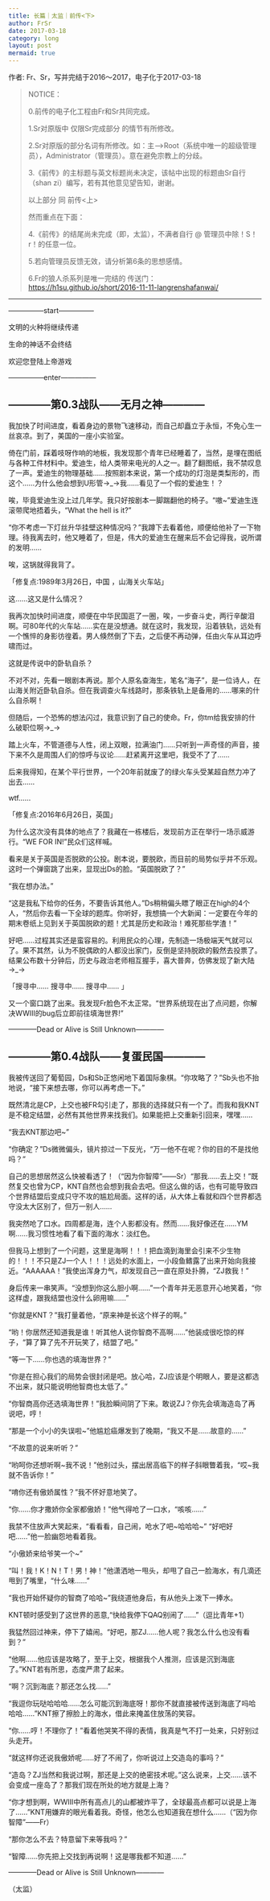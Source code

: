 ```yaml
---
title: 长篇｜太监｜前传<下>
author: FrSr
date: 2017-03-18
category: long
layout: post
mermaid: true
---
```


作者: Fr、Sr，写并完结于2016～2017，电子化于2017-03-18

>NOTICE：
>
>0.前传的电子化工程由Fr和Sr共同完成。
>
>1.Sr对原版中 仅限Sr完成部分 的情节有所修改。
>
>2.Sr对原版的部分名词有所修改。如：主—>Root（系统中唯一的超级管理员），Administrator（管理员）。意在避免宗教上的分歧。
>
>3.《前传》的主标题与英文标题尚未决定，该帖中出现的标题由Sr自行（shan zi）编写，若有其他意见望告知，谢谢。
>
>以上部分 同 前传<上>
>
>然而重点在下面：
>
>4.《前传》的结尾尚未完成（即，太监），不满者自行 @ 管理员中除！S！r！的任意一位。
>
>5.若向管理员反馈无效，请分析第6条的思想感情。
>
>6.Fr的狼人杀系列是唯一完结的
传送门：https://h1su.github.io/short/2016-11-11-langrenshafanwai/

---

—————start—————

文明的火种将继续传递

生命的神话不会终结

欢迎您登陆上帝游戏

—————enter—————


## ————第0.3战队——无月之神————

我加快了时间进度，看着身边的景物飞速移动，而自己却矗立于永恒，不免心生一丝哀凉。到了，美国的一座小实验室。

倚在门前，踩着吱呀作响的地板，我发现那个青年已经睡着了，当然，是埋在图纸与各种工件材料中。爱迪生，给人类带来电光的人之一。翻了翻图纸，我不禁叹息了一声。爱迪生的物理基础……按照剧本来说，第一个成功的灯泡是类梨形的，而这个……为什么他会想到U形管→_→我……看见了一个假的爱迪生！？

唉，毕竟爱迪生没上过几年学。我只好按剧本一脚踹翻他的椅子。“嗷~”爱迪生连滚带爬地捂着头，“What the hell is it?”

“你不考虑一下灯丝升华挂壁这种情况吗？”我蹲下去看着他，顺便给他补了一下物理。待我离去时，他又睡着了，但是，伟大的爱迪生在醒来后不会记得我，说所谓的发明……

唉，这锅就得我背了。

「修复点:1989年3月26日，中国 ，山海关火车站」

这……这又是什么情况？

我再次加快时间进度，顺便在中华民国逛了一圈，唉，一步奋斗史，两行辛酸泪啊。可80年代的火车站……实在是没想通。就在这时，我发现，沿着铁轨，远处有一个憔悴的身影彷徨着。男人倏然倒了下去，之后便不再动弹，任由火车从耳边呼啸而过。

这就是传说中的卧轨自杀？

不对不对，先看一眼剧本再说。那个人原名查海生，笔名“海子”，是一位诗人，在山海关附近卧轨自杀。但在我调查火车线路时，那条铁轨上是备用的……哪来的什么自杀啊！

但随后，一个恐怖的想法闪过，我意识到了自己的使命。Fr，你tm给我安排的什么破职位啊→_→

踏上火车，不管道德与人性，闭上双眼，拉满油门……只听到一声奇怪的声音，接下来不久是周围人们的惊呼与议论……赶紧离开这里吧，我受不了了……

后来我得知，在某个平行世界，一个20年前就废了的绿火车头受某超自然力冲了出去……

wtf……

「修复点:2016年6月26日，英国」

为什么这次没有具体的地点了？我藏在一栋楼后，发现前方正在举行一场示威游行。“WE FOR IN!”民众们这样喊。

看来是关于英国是否脱欧的公投。剧本说，要脱欧，而目前的局势似乎并不乐观。这时一个弹窗跳了出来，显现出Ds的脸。“英国脱欧了？”

“我在想办法。”

“这是我私下给你的任务，不要告诉其他人。”Ds稍稍偏头瞟了眼正在high的4个人，“然后你去看一下全球的题库。你听好，我想搞一个大新闻：一定要在今年的期末卷纸上见到关于英国脱欧的题！尤其是历史和政治！难死那些学渣！”

好吧……过程其实还是蛮容易的。利用民众的心理，先制造一场极端天气就可以了。果不其然，认为不脱偶欧的人都没出家门，反倒是坚持脱欧的毅然去投票了。结果公布数十分钟后，历史与政治老师相互握手，喜大普奔，仿佛发现了新大陆→_→

「搜寻中…… 搜寻中…… 搜寻中…… 」

又一个窗口跳了出来。我发现Fr脸色不太正常。“世界系统现在出了点问题，你解决WWIII的bug后立即前往填海世界!”

————Dead or Alive is Still Unknown————


## ————第0.4战队——复蛋民国————

我被传送回了葡萄园，Ds和Sb正悠闲地下着国际象棋。“你攻略了？”Sb头也不抬地说，“接下来想去哪，你可以再考虑一下。”

既然清北是CP，上交也被FR勾引走了，那我的选择就只有一个了。而我和我KNT是不稳定结盟，必然有其他世界来找我们。如果能把上交重新引回来，嘿嘿……

“我去KNT那边吧~”

“你确定？”Ds微微偏头，镜片掠过一下反光，“万一他不在呢？你的目的不是找他吗？”

自己的思想居然这么快被看透了！（“因为你智障”——Sr）“那我……去上交！”既然复交也曾为CP，KNT自然也会想到我会去吧。但这么做的话，也有可能导致四个世界结盟后变成只守不攻的尴尬局面。这样的话，从大体上看就和四个世界都选守没太大区别了，但万一别人……

我突然呛了口水。四周都是海，连个人影都没有。然而……我好像还在……YM啊……我习惯性地看了看下面的海水：淡红色。

但我马上想到了一个问题，这里是海啊！！！把血滴到海里会引来不少生物的！！！不只是ZJ一个人！！！远处的水面上，一小段鱼鳍露了出来开始向我接近。“AAAAAA！”我使出浑身力气，却发现自己一直在原处扑腾，“ZJ救我！”

身后传来一串笑声。“没想到你这么胆小啊……”一个青年并无恶意开心地笑着，“你这样虚，跟我结盟也没什么卵用嘛……”

“你就是KNT？”我打量着他，“原来神是长这个样子的啊。”

“哟！你居然还知道我是谁！听其他人说你智商不高啊……”他装成很吃惊的样子，“算了算了先不开玩笑了，结盟了吧。”

“等一下……你也选的填海世界？”

“你是在担心我们的局势会很封闭是吧。放心哈，ZJ应该是个明眼人，要是这都选不出来，就只能说明他智商也太低了。”

“你智商高你还选填海世界！”我脸瞬间阴了下来。敢说ZJ？你先会填海造岛了再说吧，哼！

“那是一个小小的失误啦~”他尴尬癌爆发到了晚期，“我又不是……故意的……”

“不故意的说来听听？”

“哟呵你还想听啊~我不说！”他别过头，摆出居高临下的样子斜眼瞥着我，“哎~我就不告诉你！”

“唷你还有傲娇属性？”我不怀好意地笑了。

“你……你才撒娇你全家都傲娇！”他气得呛了一口水，“咳咳……”

我禁不住放声大笑起来，“看看看，自己闹，呛水了吧~哈哈哈~”
“好吧好吧……”他一脸幽怨地看着我。

“小傲娇来给爷笑一个~”

“叫！我！K！N！T！男！神！”他潇洒地一甩头，却甩了自己一脸海水，有几滴还甩到了嘴里，“什么味……”

“我也开始怀疑你的智商了哈哈~”我绕道他身后，有从他头上泼下一捧水。

KNT顿时感受到了这世界的恶意,“快给我停下QAQ别闹了……”（逗比青年+1）

我猛然回过神来，停下了嬉闹。“好吧，那ZJ……他人呢？我怎么什么也没有看到？”

“他啊……他应该是攻略了，至于上交，根据我个人推测，应该是沉到海底了。”KNT若有所思，态度严肃了起来。

“啊？沉到海底？那还怎么找……”

“我逗你玩哒哈哈哈……怎么可能沉到海底呀！那你不就直接被传送到海底了吗哈哈哈……”KNT擦了擦脸上的海水，借此来掩盖住放荡的笑容。

“你……哼！不理你了！”看着他哭笑不得的表情，我真是气不打一处来，只好别过头走开。

“就这样你还说我傲娇呢……好了不闹了，你听说过上交造岛的事吗？”

“造岛？ZJ当然和我说过啊，那还是上交的绝密技术呢。”这么说来，上交……该不会变成一座岛了？那我们现在所处的地方就是上海？

“你才想到啊，WWIII中所有高点儿的山都被炸平了，全球最高点都可以说是上海了……”KNT用嫌弃的眼光看着我。奇怪，他怎么也知道我在想什么……（“因为你智障”——Fr）

“那你怎么不去？特意留下来等我吗？”

“智障……你先把上交找到再说啊！这是哪我都不知道……”

————Dead or Alive is Still Unknown————

（太监）